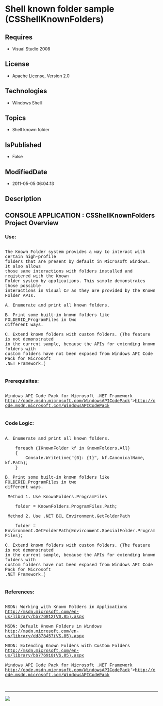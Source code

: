 # Shell known folder sample (CSShellKnownFolders)
## Requires
* Visual Studio 2008
## License
* Apache License, Version 2.0
## Technologies
* Windows Shell
## Topics
* Shell known folder
## IsPublished
* False
## ModifiedDate
* 2011-05-05 06:04:13
## Description

<p style="font-family:Courier New"></p>
<h2>CONSOLE APPLICATION : CSShellKnownFolders Project Overview</h2>
<p style="font-family:Courier New"></p>
<h3>Use:</h3>
<p style="font-family:Courier New"><br>
The Known Folder system provides a way to interact with certain high-profile <br>
folders that are present by default in Microsoft Windows. It also allows <br>
those same interactions with folders installed and registered with the Known <br>
Folder system by applications. This sample demonstrates those possible <br>
interactions in Visual C# as they are provided by the Known Folder APIs.<br>
<br>
A. Enumerate and print all known folders.<br>
<br>
B. Print some built-in known folders like FOLDERID_ProgramFiles in two <br>
different ways.<br>
<br>
C. Extend known folders with custom folders. (The feature is not demonstrated <br>
in the current sample, because the APIs for extending known folders with <br>
custom folders have not been exposed from Windows API Code Pack for Microsoft <br>
.NET Framework.)<br>
<br>
</p>
<h3>Prerequisites:</h3>
<p style="font-family:Courier New"><br>
Windows API Code Pack for Microsoft .NET Framework <br>
<a target="_blank" href="&lt;a target=" href="http://code.msdn.microsoft.com/WindowsAPICodePack">http://code.msdn.microsoft.com/WindowsAPICodePack</a>'&gt;<a target="_blank" href="http://code.msdn.microsoft.com/WindowsAPICodePack">http://code.msdn.microsoft.com/WindowsAPICodePack</a><br>
<br>
</p>
<h3>Code Logic:</h3>
<p style="font-family:Courier New"><br>
A. Enumerate and print all known folders. <br>
<br>
&nbsp;&nbsp;&nbsp;&nbsp;foreach (IKnownFolder kf in KnownFolders.All)<br>
&nbsp;&nbsp;&nbsp;&nbsp;{<br>
&nbsp;&nbsp;&nbsp;&nbsp;&nbsp;&nbsp;&nbsp;&nbsp;Console.WriteLine(&quot;{0}: {1}&quot;, kf.CanonicalName, kf.Path);<br>
&nbsp;&nbsp;&nbsp;&nbsp;}<br>
<br>
B. Print some built-in known folders like FOLDERID_ProgramFiles in two &nbsp;<br>
different ways.<br>
<br>
&nbsp;Method 1. Use KnownFolders.ProgramFiles<br>
&nbsp;<br>
&nbsp;&nbsp;&nbsp;&nbsp;folder = KnownFolders.ProgramFiles.Path;<br>
&nbsp;<br>
&nbsp;Method 2. Use .NET BCL Environment.GetFolderPath<br>
<br>
&nbsp;&nbsp;&nbsp;&nbsp;folder = Environment.GetFolderPath(Environment.SpecialFolder.ProgramFiles);<br>
<br>
C. Extend known folders with custom folders. (The feature is not demonstrated <br>
in the current sample, because the APIs for extending known folders with <br>
custom folders have not been exposed from Windows API Code Pack for Microsoft <br>
.NET Framework.)<br>
<br>
</p>
<h3>References:</h3>
<p style="font-family:Courier New"><br>
MSDN: Working with Known Folders in Applications<br>
<a target="_blank" href="http://msdn.microsoft.com/en-us/library/bb776912(VS.85).aspx">http://msdn.microsoft.com/en-us/library/bb776912(VS.85).aspx</a><br>
<br>
MSDN: Default Known Folders in Windows<br>
<a target="_blank" href="http://msdn.microsoft.com/en-us/library/dd378457(VS.85).aspx">http://msdn.microsoft.com/en-us/library/dd378457(VS.85).aspx</a><br>
<br>
MSDN: Extending Known Folders with Custom Folders<br>
<a target="_blank" href="http://msdn.microsoft.com/en-us/library/bb776910(VS.85).aspx">http://msdn.microsoft.com/en-us/library/bb776910(VS.85).aspx</a><br>
<br>
Windows API Code Pack for Microsoft .NET Framework <br>
<a target="_blank" href="&lt;a target=" href="http://code.msdn.microsoft.com/WindowsAPICodePack">http://code.msdn.microsoft.com/WindowsAPICodePack</a>'&gt;<a target="_blank" href="http://code.msdn.microsoft.com/WindowsAPICodePack">http://code.msdn.microsoft.com/WindowsAPICodePack</a><br>
<br>
<br>
</p>
<hr>
<div><a href="http://go.microsoft.com/?linkid=9759640" style="margin-top:3px"><img src="http://bit.ly/onecodelogo">
</a></div>
